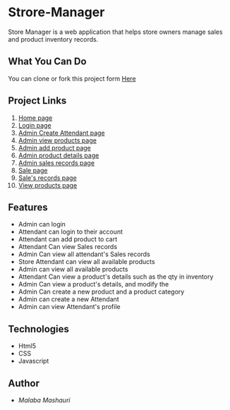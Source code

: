 # Strore-Manager
Store Manager is a web application that helps store owners manage sales and product inventory  records.

## What You Can Do

You can clone or fork this project form [Here](https://github.com/Eubule/Strore-Manager)

## Project Links

1. [Home page](https://eubule.github.io/Strore-Manager/)
2. [Login page](https://eubule.github.io/Strore-Manager/index)
3. [Admin Create Attendant page](https://eubule.github.io/Strore-Manager/admin_signup)
4. [Admin view products page](https://eubule.github.io/Strore-Manager/admin_view_products)
5. [Admin add product page](https://eubule.github.io/Strore-Manager/admin-add-product)
6. [Admin product details page](https://eubule.github.io/Strore-Manager/admin-product-details)
7. [Admin sales records page](https://eubule.github.io/Strore-Manager/admin_sales_records)
8. [Sale page](https://eubule.github.io/Strore-Manager/sale)
9. [Sale's records page](https://eubule.github.io/Strore-Manager/sales_records)
10. [View products page](https://eubule.github.io/Strore-Manager/view_products)

## Features

- Admin can login
- Attendant can login to their account
- Attendant can add product to cart
- Attendant Can view Sales records
- Admin Can view all attendant's Sales records
- Store Attendant can view all available products
- Admin can view all available products
- Attendant Can view a product's details such as the qty in inventory
- Admin Can view a product's details, and modify the
- Admin Can create a new product and a product category
- Admin can create a new Attendant
- Admin can view Attendant's profile

## Technologies

- Html5
- CSS
- Javascript

## Author

- _Malaba Mashauri_